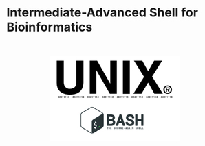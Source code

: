 # Intermediate-Advanced Shell for Bioinformatics

<br>
<p align="center"><img src="images/unix_logo.png" alt="drawing" width="300"/></p> 
<br>

<!--- check -->


